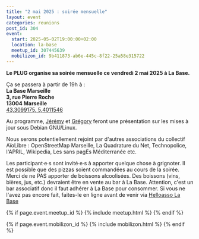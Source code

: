 ```yaml
---
title: "2 mai 2025 : soirée mensuelle"
layout: event
categories: reunions
post_id: 304
event:
  start: 2025-05-02T19:00:00+02:00
  location: la-base
  meetup_id: 307445639
  mobilizon_id: 9b411873-ab6e-445c-8f22-25a58e315722
---
```


**Le PLUG organise sa soirée mensuelle ce vendredi 2 mai 2025 à La Base.**

Ça se passera à partir de 19h à :  
**La Base Marseille**  
**3, rue Pierre Roche**  
**13004 Marseille**  
[43,3099175, 5,4011546](https://www.openstreetmap.org/node/7266092587)

Au programme, [Jérémy](https://mastodon.evolix.org/@jlecour) et [Grégory](https://mastodon.evolix.org/@gcolpart) feront une présentation sur les mises à jour sous Debian GNU/Linux.

Nous serons potentiellement rejoint par d'autres associations du collectif AïoLibre : OpenStreetMap Marseille, La Quadrature du Net, Technopolice, l'APRIL, Wikipedia, Les sans pagEs Méditerranée etc.

Les participant·e·s sont invité·e·s à apporter quelque chose à grignoter.
Il est possible que des pizzas soient commandées au cours de la soirée.
Merci de ne PAS apporter de boissons alcoolisées.
Des boissons (vins, bières, jus, etc.) devraient être en vente au bar à La Base.
Attention, c'est un bar associatif donc il faut adhérer à La Base pour consommer.
Si vous ne l'avez pas encore fait, faites-le en ligne avant de venir via
[Helloasso La Base](https://www.helloasso.com/associations/la-base-marseille/adhesions/adhesion-a-la-base-marseille-2025-2)

{% if page.event.meetup_id %}
  {% include meetup.html %}
{% endif %}

{% if page.event.mobilizon_id %}
  {% include mobilizon.html %}
{% endif %}

